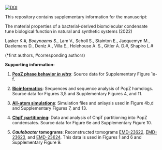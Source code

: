 
[![DOI](https://zenodo.org/badge/443928795.svg)](https://zenodo.org/badge/latestdoi/443928795)


This repository contains supplementary information for the manuscript:

The material properties of a bacterial-derived biomolecular condensate tune biological function in natural and synthetic systems (2022)

Lasker K.*#, Boeynaems S.*, Lam V., Scholl S., Stainton E., Jacquemyn M., Daelemans D., Deniz A., Villa E., Holehouse A. S., Gitler A. D.#, Shapiro L.#

(*first authors, #corresponding authors)

**Supporting information:**

1. [**PopZ phase behavior _in vitro_**](https://github.com/LaskerLab/doi_10.1101_2021.02.03.429226_SI/tree/main/data/PopZ_phase_behavior_in_vitro_source_data): Source data for Supplementary Figure 1e-f.

2. [**Bioinformatics**](https://github.com/LaskerLab/doi_10.1101_2021.02.03.429226_SI/blob/main/data/popz_all_idrs_based_on_08_21_2020_analysis_with_taxo.xlsx): Sequences and sequence analysis of PopZ homologs. Source data for Figures 3,5 and Supplementary Figures 4, and 11.

3. [**All-atom simulations**](https://github.com/holehouse-lab/supportingdata/tree/master/2022/lasker_boeynaems_2022): Simulation files and anlaysis used in Figure 4b,d and Supplementary Figures 7, and 13.

4. [**ChpT partitioning**](https://github.com/LaskerLab/doi_10.1101_2021.02.03.429226_SI/tree/main/data/ChpT_partitioning): Data and analysis of ChpT partitioning into PopZ condensates. Source data for Figure 6e and Supplementary Figure 10.

5. **_Caulobacter_ tomograms**: Reconstructed tomograms [EMD-23622](https://www.emdataresource.org/EMD-23622), [EMD-23623](https://www.emdataresource.org/EMD-23623), and [EMD-23624](https://www.emdataresource.org/EMD-23624). This data is used in Figures 1 and 6 and Supplementary Figure 9.


